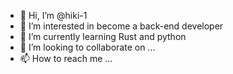 - 👋 Hi, I’m @hiki-1
- 👀 I’m interested in become a back-end developer
- 🌱 I’m currently learning Rust and python
- 💞️ I’m looking to collaborate on ...
- 📫 How to reach me ...

<!---
hiki-1/hiki-1 is a ✨ special ✨ repository because its `README.md` (this file) appears on your GitHub profile.
You can click the Preview link to take a look at your changes.
--->
